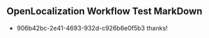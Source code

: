 ## OpenLocalization Workflow Test MarkDown
* 906b42bc-2e41-4693-932d-c926b6e0f5b3 
thanks!<!--HONumber=Mar16_HO2-->

